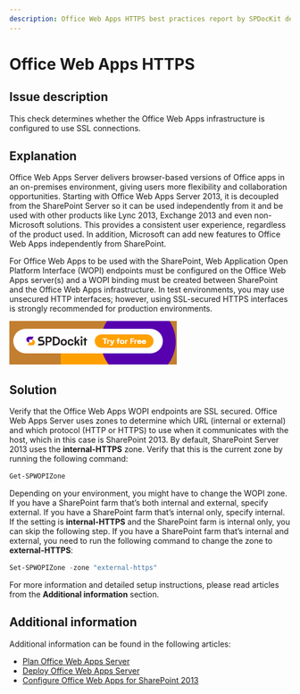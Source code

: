 ```yaml
---
description: Office Web Apps HTTPS best practices report by SPDocKit determines whether the Office Web Apps infrastructure is configured to use SSL connections.
---
```


# Office Web Apps HTTPS

## Issue description

This check determines whether the Office Web Apps infrastructure is configured to use SSL connections.

## Explanation

Office Web Apps Server delivers browser-based versions of Office apps in an on-premises environment, giving users more flexibility and collaboration opportunities. Starting with Office Web Apps Server 2013, it is decoupled from the SharePoint Server so it can be used independently from it and be used with other products like Lync 2013, Exchange 2013 and even non-Microsoft solutions. This provides a consistent user experience, regardless of the product used. In addition, Microsoft can add new features to Office Web Apps independently from SharePoint.

For Office Web Apps to be used with the SharePoint, Web Application Open Platform Interface \(WOPI\) endpoints must be configured on the Office Web Apps server\(s\) and a WOPI binding must be created between SharePoint and the Office Web Apps infrastructure. In test environments, you may use unsecured HTTP interfaces; however, using SSL-secured HTTPS interfaces is strongly recommended for production environments.

[![Download SPDocKit](../../../static/img/spdockit-download.png)](http://bit.ly/2US0Zna)

## Solution

Verify that the Office Web Apps WOPI endpoints are SSL secured. Office Web Apps Server uses zones to determine which URL \(internal or external\) and which protocol \(HTTP or HTTPS\) to use when it communicates with the host, which in this case is SharePoint 2013. By default, SharePoint Server 2013 uses the **internal-HTTPS** zone. Verify that this is the current zone by running the following command:

```powershell
Get-SPWOPIZone
```

Depending on your environment, you might have to change the WOPI zone. If you have a SharePoint farm that’s both internal and external, specify external. If you have a SharePoint farm that’s internal only, specify internal. If the setting is **internal-HTTPS** and the SharePoint farm is internal only, you can skip the following step. If you have a SharePoint farm that’s internal and external, you need to run the following command to change the zone to **external-HTTPS**:

```powershell
Set-SPWOPIZone -zone "external-https"
```

For more information and detailed setup instructions, please read articles from the **Additional information** section.

## Additional information

Additional information can be found in the following articles:

* [Plan Office Web Apps Server](https://technet.microsoft.com/en-us/library/jj219435.aspx)
* [Deploy Office Web Apps Server](https://technet.microsoft.com/en-us/library/jj219455.aspx)
* [Configure Office Web Apps for SharePoint 2013](https://technet.microsoft.com/en-us/library/ff431687.aspx)

